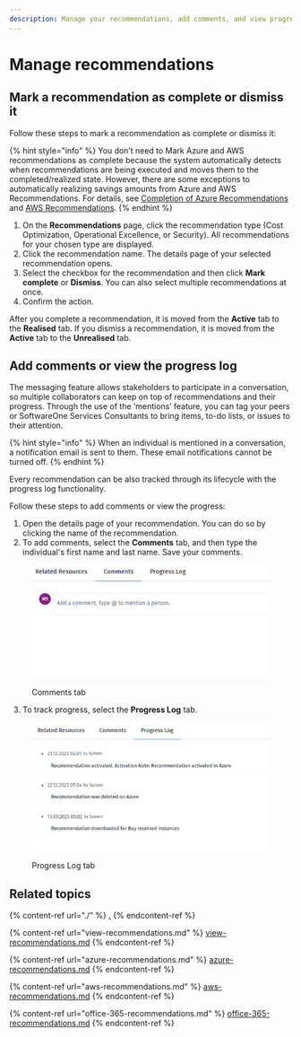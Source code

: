 ```yaml
---
description: Manage your recommendations, add comments, and view progress logs.
---
```


# Manage recommendations

## Mark a recommendation as complete or dismiss it

Follow these steps to mark a recommendation as complete or dismiss it:

{% hint style="info" %}
You don’t need to Mark Azure and AWS recommendations as complete because the system automatically detects when recommendations are being executed and moves them to the completed/realized state. However, there are some exceptions to automatically realizing savings amounts from Azure and AWS Recommendations. For details, see [Completion of Azure Recommendations](manage-recommendations.md#completion-of-azure-recommendations) and [AWS Recommendations](manage-recommendations.md#aws-recommendations).
{% endhint %}

1. On the **Recommendations** page, click the recommendation type (Cost Optimization, Operational Excellence, or Security). All recommendations for your chosen type are displayed.
2. Click the recommendation name. The details page of your selected recommendation opens.
3. Select the checkbox for the recommendation and then click **Mark complete** or **Dismiss**. You can also select multiple recommendations at once.&#x20;
4. Confirm the action. &#x20;

After you complete a recommendation, it is moved from the **Active** tab to the **Realised** tab. If you dismiss a recommendation, it is moved from the **Active** tab to the **Unrealised** tab.

## Add comments or view the progress log

The messaging feature allows stakeholders to participate in a conversation, so multiple collaborators can keep on top of recommendations and their progress. Through the use of the ‘mentions’ feature, you can tag your peers or SoftwareOne Services Consultants to bring items, to-do lists, or issues to their attention.

{% hint style="info" %}
When an individual is mentioned in a conversation, a notification email is sent to them. These email notifications cannot be turned off.
{% endhint %}

Every recommendation can be also tracked through its lifecycle with the progress log functionality.&#x20;

Follow these steps to add comments or view the progress:

1. Open the details page of your recommendation. You can do so by clicking the name of the recommendation.
2. To add comments, select the **Comments** tab, and then type the individual's first name and last name. Save your comments.

<figure><img src="../../../.gitbook/assets/image (11).png" alt=""><figcaption><p>Comments tab</p></figcaption></figure>

3. To track progress, select the **Progress Log** tab.

<figure><img src="../../../.gitbook/assets/image (12).png" alt=""><figcaption><p>Progress Log tab</p></figcaption></figure>

## Related topics

{% content-ref url="./" %}
[.](./)
{% endcontent-ref %}

{% content-ref url="view-recommendations.md" %}
[view-recommendations.md](view-recommendations.md)
{% endcontent-ref %}

{% content-ref url="azure-recommendations.md" %}
[azure-recommendations.md](azure-recommendations.md)
{% endcontent-ref %}

{% content-ref url="aws-recommendations.md" %}
[aws-recommendations.md](aws-recommendations.md)
{% endcontent-ref %}

{% content-ref url="office-365-recommendations.md" %}
[office-365-recommendations.md](office-365-recommendations.md)
{% endcontent-ref %}
